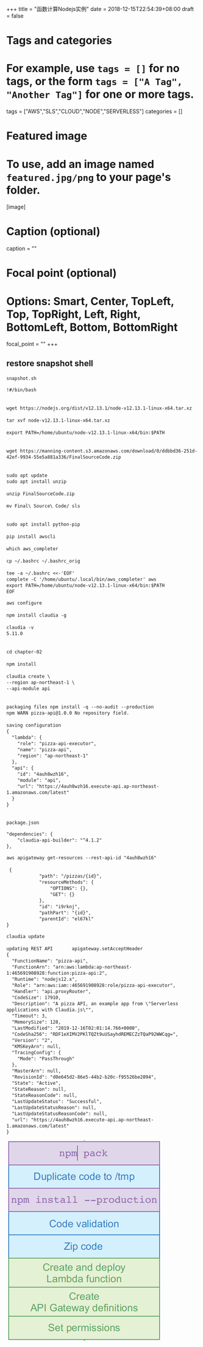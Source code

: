 +++
title = "函数计算Nodejs实例"
date = 2018-12-15T22:54:39+08:00
draft = false

# Tags and categories
# For example, use `tags = []` for no tags, or the form `tags = ["A Tag", "Another Tag"]` for one or more tags.
tags = ["AWS","SLS","CLOUD","NODE","SERVERLESS"]
categories = []

# Featured image
# To use, add an image named `featured.jpg/png` to your page's folder. 
[image]
  # Caption (optional)
  caption = ""

  # Focal point (optional)
  # Options: Smart, Center, TopLeft, Top, TopRight, Left, Right, BottomLeft, Bottom, BottomRight
  focal_point = ""
+++


## restore snapshot shell

`snapshot.sh`

```
!#/bin/bash


wget https://nodejs.org/dist/v12.13.1/node-v12.13.1-linux-x64.tar.xz

tar xvf node-v12.13.1-linux-x64.tar.xz

export PATH=/home/ubuntu/node-v12.13.1-linux-x64/bin:$PATH


wget https://manning-content.s3.amazonaws.com/download/0/ddbbd36-251d-42ef-9934-55e5a881a336/FinalSourceCode.zip


sudo apt update
sudo apt install unzip

unzip FinalSourceCode.zip

mv Final\ Source\ Code/ sls


sudo apt install python-pip

pip install awscli

which aws_completer

cp ~/.bashrc ~/.bashrc_orig

tee -a ~/.bashrc <<-'EOF'
complete -C '/home/ubuntu/.local/bin/aws_completer' aws
export PATH=/home/ubuntu/node-v12.13.1-linux-x64/bin:$PATH
EOF

```



```
aws configure

npm install claudia -g

claudia -v
5.11.0


cd chapter-02

npm install

claudia create \
--region ap-northeast-1 \
--api-module api


packaging files npm install -q --no-audit --production
npm WARN pizza-api@1.0.0 No repository field.

saving configuration
{
  "lambda": {
    "role": "pizza-api-executor",
    "name": "pizza-api",
    "region": "ap-northeast-1"
  },
  "api": {
    "id": "4auh8wzh16",
    "module": "api",
    "url": "https://4auh8wzh16.execute-api.ap-northeast-1.amazonaws.com/latest"
  }
}


```

`package.json`

```
"dependencies": {
    "claudia-api-builder": "^4.1.2"
},
```


```
aws apigateway get-resources --rest-api-id "4auh8wzh16"

 {
            "path": "/pizzas/{id}",
            "resourceMethods": {
                "OPTIONS": {},
                "GET": {}
            },
            "id": "i9rknj",
            "pathPart": "{id}",
            "parentId": "el67kl"
}

```

```
claudia update

updating REST API       apigateway.setAcceptHeader
{
  "FunctionName": "pizza-api",
  "FunctionArn": "arn:aws:lambda:ap-northeast-1:465691908928:function:pizza-api:2",
  "Runtime": "nodejs12.x",
  "Role": "arn:aws:iam::465691908928:role/pizza-api-executor",
  "Handler": "api.proxyRouter",
  "CodeSize": 17910,
  "Description": "A pizza API, an example app from \"Serverless applications with Claudia.js\"",
  "Timeout": 3,
  "MemorySize": 128,
  "LastModified": "2019-12-16T02:01:14.766+0000",
  "CodeSha256": "RDF1eXIMV2PKlTQZt9uUSayhdREMECZzTQaP92WWCqg=",
  "Version": "2",
  "KMSKeyArn": null,
  "TracingConfig": {
    "Mode": "PassThrough"
  },
  "MasterArn": null,
  "RevisionId": "d0e645d2-86e5-44b2-b20c-f95526be2094",
  "State": "Active",
  "StateReason": null,
  "StateReasonCode": null,
  "LastUpdateStatus": "Successful",
  "LastUpdateStatusReason": null,
  "LastUpdateStatusReasonCode": null,
  "url": "https://4auh8wzh16.execute-api.ap-northeast-1.amazonaws.com/latest"
}

```

![](/img/serverless-node-packaging.png)



